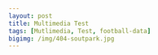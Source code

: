 ```yaml
---
layout: post
title: Multimedia Test
tags: [Mutlimedia, Test, football-data]
bigimg: /img/404-soutpark.jpg
---
```


<script src="/js/jquery-1.11.2.min.js"></script>

<script>
	$.ajax({
		headers: { 'X-Auth-Token': 'bf0513ea0ba6457fb4ae6d380cca8365' },
		url: '//api.football-data.org/v1/competitions/430/teams',
		dataType: 'json',
		type: 'GET',
	}).done(function(response) {
		console.log(response);
		$.each(response.teams, function(index, item) {
			$('.image_grid').prepend('<a href="' + response.teams[index].crestUrl + '"><figure><img src="' + response.teams[index].crestUrl + '" width="100%"/></figure></a>');
		});
	});
</script>

<div class="image_grid"></div>
